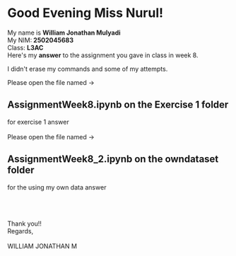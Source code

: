 <h1>Good Evening Miss Nurul!</h1>

My name is <b>William Jonathan Mulyadi</b><br>My NIM:<b> 2502045683</b><br>Class: <b>L3AC</b>
<br>
Here's my <b>answer</b> to the assignment you gave in class in week 8.<br>

I didn't erase my commands and some of my attempts.<br>

Please open the file named -> <h2>AssignmentWeek8.ipynb on the Exercise 1 folder</h2> for exercise 1 answer<br><br>
Please open the file named -> <h2>AssignmentWeek8_2.ipynb on the owndataset folder</h2> for the using my own data answer<br><br>

<br>
<br>
Thank you!!
<br>
Regards,
<br>
<br>
WILLIAM JONATHAN M

